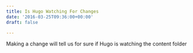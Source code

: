```yaml
---
title: Is Hugo Watching For Changes
date: '2016-03-25T09:36:00+00:00'
draft: false

---
```

Making a change will tell us for sure if Hugo is watching the content folder